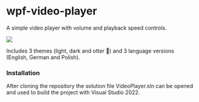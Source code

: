 # wpf-video-player

A simple video player with volume and playback speed controls.

<img src="https://i.imgur.com/woOxV5w.png"/>

Includes 3 themes (light, dark and otter :otter:) and 3 language versions (English, German and Polish).

### Installation
After cloning the repository the solution file VideoPlayer.sln can be opened and used to build the project with Visual Studio 2022.